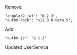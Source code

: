 Remove:

    "angular2-jwt": "0.2.3",
    "auth0-lock": "v11.0.0-beta.9",

Add:

    "auth0-js": "9.1.2"

Updated UserService
